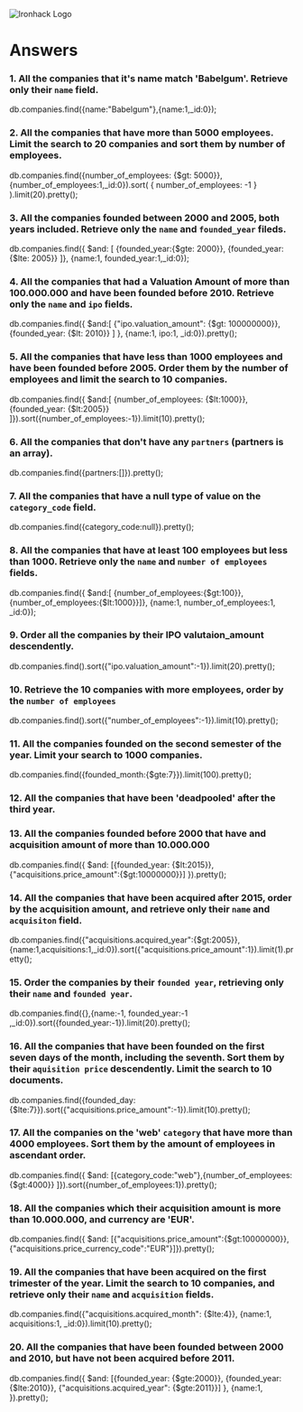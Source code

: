 ![Ironhack Logo](https://i.imgur.com/1QgrNNw.png)

# Answers

### 1. All the companies that it's name match 'Babelgum'. Retrieve only their `name` field.

db.companies.find({name:"Babelgum"},{name:1,_id:0});

### 2. All the companies that have more than 5000 employees. Limit the search to 20 companies and sort them by **number of employees**.

db.companies.find({number_of_employees: {$gt: 5000}},{number_of_employees:1,_id:0}).sort( { number_of_employees: -1 } ).limit(20).pretty();

### 3. All the companies founded between 2000 and 2005, both years included. Retrieve only the `name` and `founded_year` fileds.

db.companies.find({ $and: [ {founded_year:{$gte: 2000}}, {founded_year: {$lte: 2005}} ]}, {name:1, founded_year:1,_id:0});

### 4. All the companies that had a Valuation Amount of more than 100.000.000 and have been founded before 2010. Retrieve only the `name` and `ipo` fields.

db.companies.find({ $and:[ {"ipo.valuation_amount": {$gt: 100000000}}, {founded_year: {$lt: 2010}}  ] }, {name:1, ipo:1, _id:0}).pretty();

### 5. All the companies that have less than 1000 employees and have been founded before 2005. Order them by the number of employees and limit the search to 10 companies.

db.companies.find({ $and:[ {number_of_employees: {$lt:1000}}, {founded_year: {$lt:2005}} ]}).sort({number_of_employees:-1}).limit(10).pretty();

### 6. All the companies that don't have any `partners` (partners is an array).

 db.companies.find({partners:[]}).pretty();

### 7. All the companies that have a null type of value on the `category_code` field.

db.companies.find({category_code:null}).pretty();

### 8. All the companies that have at least 100 employees but less than 1000. Retrieve only the `name` and `number of employees` fields.

db.companies.find({ $and:[ {number_of_employees:{$gt:100}},{number_of_employees:{$lt:1000}}]}, {name:1, number_of_employees:1, _id:0});

### 9. Order all the companies by their IPO valutaion_amount descendently.

db.companies.find().sort({"ipo.valuation_amount":-1}).limit(20).pretty();

### 10. Retrieve the 10 companies with more employees, order by the `number of employees`

 db.companies.find().sort({"number_of_employees":-1}).limit(10).pretty();

### 11. All the companies founded on the second semester of the year. Limit your search to 1000 companies.

db.companies.find({founded_month:{$gte:7}}).limit(100).pretty();

### 12. All the companies that have been 'deadpooled' after the third year.

<!-- Your Code Goes Here -->

### 13. All the companies founded before 2000 that have and acquisition amount of more than 10.000.000

db.companies.find({ $and: [{founded_year: {$lt:2015}},{"acquisitions.price_amount":{$gt:10000000}}] }).pretty();

### 14. All the companies that have been acquired after 2015, order by the acquisition amount, and retrieve only their `name` and `acquisiton` field.

db.companies.find({"acquisitions.acquired_year":{$gt:2005}},{name:1,acquisitions:1,_id:0}).sort({"acquisitions.price_amount":1}).limit(1).pretty();

### 15. Order the companies by their `founded year`, retrieving only their `name` and `founded year`.

db.companies.find({},{name:-1, founded_year:-1 ,_id:0}).sort({founded_year:-1}).limit(20).pretty();

### 16. All the companies that have been founded on the first seven days of the month, including the seventh. Sort them by their `aquisition price` descendently. Limit the search to 10 documents.

db.companies.find({founded_day:{$lte:7}}).sort({"acquisitions.price_amount":-1}).limit(10).pretty();

### 17. All the companies on the 'web' `category` that have more than 4000 employees. Sort them by the amount of employees in ascendant order.

db.companies.find({ $and: [{category_code:"web"},{number_of_employees:{$gt:4000}} ]}).sort({number_of_employees:1}).pretty();


### 18. All the companies which their acquisition amount is more than 10.000.000, and currency are 'EUR'.

db.companies.find({ $and: [{"acquisitions.price_amount":{$gt:10000000}},{"acquisitions.price_currency_code":"EUR"}]}).pretty();

### 19. All the companies that have been acquired on the first trimester of the year. Limit the search to 10 companies, and retrieve only their `name` and `acquisition` fields.

db.companies.find({"acquisitions.acquired_month": {$lte:4}}, {name:1, acquisitions:1, _id:0}).limit(10).pretty();

### 20. All the companies that have been founded between 2000 and 2010, but have not been acquired before 2011.

db.companies.find({ $and: [{founded_year: {$gte:2000}}, {founded_year: {$lte:2010}}, {"acquisitions.acquired_year": {$gte:2011}}] }, {name:1, }).pretty();